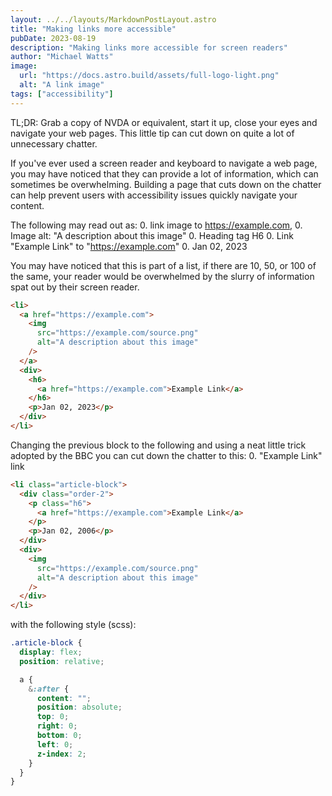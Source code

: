 ```yaml
---
layout: ../../layouts/MarkdownPostLayout.astro
title: "Making links more accessible"
pubDate: 2023-08-19
description: "Making links more accessible for screen readers"
author: "Michael Watts"
image:
  url: "https://docs.astro.build/assets/full-logo-light.png"
  alt: "A link image"
tags: ["accessibility"]
---
```


TL;DR: Grab a copy of NVDA or equivalent, start it up, close your eyes and navigate your web pages. This little tip can cut down on quite a lot of unnecessary chatter.

If you've ever used a screen reader and keyboard to navigate a web page, you may have noticed that they can provide a lot of information, which can sometimes be overwhelming. Building a page that cuts down on the chatter can help prevent users with accessibility issues quickly navigate your content.

The following may read out as: 0. link image to https://example.com, 0. Image alt: "A description about this image" 0. Heading tag H6 0. Link "Example Link" to "https://example.com" 0. Jan 02, 2023

You may have noticed that this is part of a list, if there are 10, 50, or 100 of the same, your reader would be overwhelmed by the slurry of information spat out by their screen reader.

```html
<li>
  <a href="https://example.com">
    <img
      src="https://example.com/source.png"
      alt="A description about this image"
    />
  </a>
  <div>
    <h6>
      <a href="https://example.com">Example Link</a>
    </h6>
    <p>Jan 02, 2023</p>
  </div>
</li>
```

Changing the previous block to the following and using a neat little trick adopted by the BBC you can cut down the chatter to this: 0. "Example Link" link

```html
<li class="article-block">
  <div class="order-2">
    <p class="h6">
      <a href="https://example.com">Example Link</a>
    </p>
    <p>Jan 02, 2006</p>
  </div>
  <div>
    <img
      src="https://example.com/source.png"
      alt="A description about this image"
    />
  </div>
</li>
```

with the following style (scss):

```scss
.article-block {
  display: flex;
  position: relative;

  a {
    &:after {
      content: "";
      position: absolute;
      top: 0;
      right: 0;
      bottom: 0;
      left: 0;
      z-index: 2;
    }
  }
}
```
